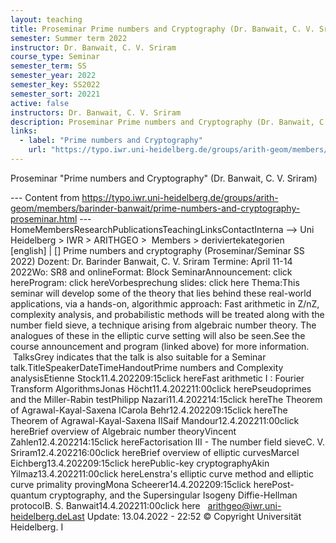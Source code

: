 ```yaml
---
layout: teaching
title: Proseminar Prime numbers and Cryptography (Dr. Banwait, C. V. Sriram)
semester: Summer term 2022
instructor: Dr. Banwait, C. V. Sriram
course_type: Seminar
semester_term: SS
semester_year: 2022
semester_key: SS2022
semester_sort: 20221
active: false
instructors: Dr. Banwait, C. V. Sriram
description: Proseminar Prime numbers and Cryptography (Dr. Banwait, C. V. Sriram)
links:
  - label: "Prime numbers and Cryptography"
    url: "https://typo.iwr.uni-heidelberg.de/groups/arith-geom/members/barinder-banwait/prime-numbers-and-cryptography-proseminar.html"
---
```


Proseminar "Prime numbers and Cryptography" (Dr. Banwait, C. V. Sriram)

--- Content from https://typo.iwr.uni-heidelberg.de/groups/arith-geom/members/barinder-banwait/prime-numbers-and-cryptography-proseminar.html ---
HomeMembersResearchPublicationsTeachingLinksContactInterna --> Uni Heidelberg > IWR > ARITHGEO > &nbsp;Members >&nbsp;deriviertekategorien [english]&nbsp;|&nbsp;[] Prime numbers and cryptography (Proseminar/Seminar SS 2022) Dozent: Dr. Barinder Banwait, C. V. Sriram&nbsp;Termine: April 11-14 2022Wo: SR8 and onlineFormat: Block SeminarAnnouncement: click hereProgram: click hereVorbesprechung slides: click here Thema:This seminar will develop some of the theory that lies behind these real-world applications, via a hands-on, algorithmic approach: Fast arithmetic in Z/nZ, complexity analysis, and probabilistic methods will be treated along with the number field sieve, a technique arising from algebraic number theory. The analogues of these in the elliptic curve setting will also be seen.See the course announcement and program (linked above) for more information.&nbsp; &nbsp;TalksGrey indicates that the talk is also suitable for a Seminar talk.TitleSpeakerDateTimeHandoutPrime numbers and Complexity analysisEtienne Stock11.4.202209:15click hereFast arithmetic I : Fourier Transform AlgorithmsJonas Höcht11.4.202211:00click herePseudoprimes and the Miller-Rabin testPhilipp Nazari11.4.202214:15click hereThe Theorem of Agrawal-Kayal-Saxena ICarola Behr12.4.202209:15click hereThe Theorem of Agrawal-Kayal-Saxena IISaif Mandour12.4.202211:00click hereBrief overview of Algebraic number theoryVincent Zahlen12.4.202214:15click hereFactorisation III - The number field sieveC. V. Sriram12.4.202216:00click hereBrief overview of elliptic curvesMarcel Eichberg13.4.202209:15click herePublic-key cryptographyAkin Yilmaz13.4.202211:00click hereLenstra's elliptic curve method and elliptic curve primality provingMona Scheerer14.4.202209:15click herePost-quantum cryptography, and the Supersingular Isogeny Diffie-Hellman protocolB. S. Banwait14.4.202211:00click here&nbsp; &nbsp;arithgeo@iwr.uni-heidelberg.deLast Update:&nbsp;13.04.2022 - 22:52 &copy; Copyright Universit&auml;t Heidelberg.&nbsp;I

